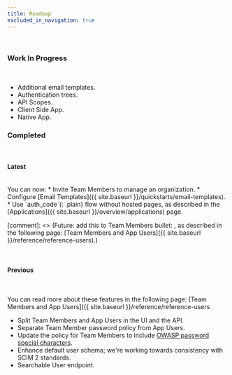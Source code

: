 ```yaml
---
title: Roadmap
excluded_in_navigation: true
---
```


<br>

### Work In Progress

<br>

* Additional email templates.
* Authentication trees.
* API Scopes.
* Client Side App.
* Native App.


### Completed

<br>

#### Latest
<br>
You can now:
* Invite Team Members to manage an organization.
* Configure [Email Templates]({{ site.baseurl }}/quickstarts/email-templates).
* Use `auth_code`{: .plain} flow without hosted pages, as described in the [Applications]({{ site.baseurl }}/overview/applications) page.

[comment]: <> (Future: add this to Team Members bullet: , as described in the following page: [Team Members and App Users]({{ site.baseurl }}/reference/reference-users).)

<br>

#### Previous

<br>

You can read more about these features in the following page: [Team Members and App Users]({{ site.baseurl }}/reference/reference-users

* Split Team Members and App Users in the UI and the API.
* Separate Team Member password policy from App Users.
* Update the policy for Team Members to include [OWASP password special characters](https://www.owasp.org/index.php/Password_special_characters).
* Enhance default user schema; we're working towards consistency with SCIM 2 standards.
* Searchable User endpoint.
